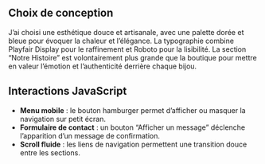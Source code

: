 ## Choix de conception

J’ai choisi une esthétique douce et artisanale, avec une palette dorée et bleue pour évoquer la chaleur et l’élégance. La typographie combine Playfair Display pour le raffinement et Roboto pour la lisibilité. La section “Notre Histoire” est volontairement plus grande que la boutique pour mettre en valeur l’émotion et l’authenticité derrière chaque bijou.

## Interactions JavaScript

- **Menu mobile** : le bouton hamburger permet d’afficher ou masquer la navigation sur petit écran.
- **Formulaire de contact** : un bouton “Afficher un message” déclenche l’apparition d’un message de confirmation.
- **Scroll fluide** : les liens de navigation permettent une transition douce entre les sections.